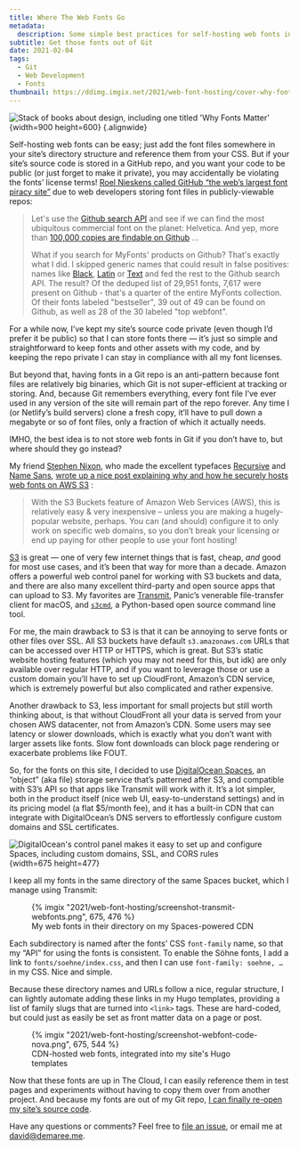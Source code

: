 ```yaml
---
title: Where The Web Fonts Go
metadata:
  description: Some simple best practices for self-hosting web fonts in the cloud
subtitle: Get those fonts out of Git
date: 2021-02-04
tags:
  - Git
  - Web Development
  - Fonts
thumbnail: https://ddimg.imgix.net/2021/web-font-hosting/cover-why-fonts-matter.jpg
---
```


![Stack of books about design, including one titled 'Why Fonts Matter'](https://ddimg.imgix.net/2021/web-font-hosting/cover-why-fonts-matter.jpg){width=900 height=600} {.alignwide}

Self-hosting web fonts can be easy; just add the font files somewhere in your site’s directory structure and reference them from your CSS. But if your site’s source code is stored in a GitHub repo, and you want your code to be public (or just forget to make it private), you may accidentally be violating the fonts’ license terms! [Roel Nieskens called GitHub “the web’s largest font piracy site”](https://pixelambacht.nl/2017/github-font-piracy/) due to web developers storing font files in publicly-viewable repos:

> Let's use the [Github search API](https://developer.github.com/v3/search/) and see if we can find the most ubiquitous commercial font on the planet: Helvetica. And yep, more than [100,000 copies are findable on Github](https://github.com/search?utf8=%E2%9C%93&q=extension%3Attf+extension%3Aotf+filename%3A%22helvetica%22&type=Code) … 
> 
> What if you search for MyFonts' products on Github? That's exactly what I did. I skipped generic names that could result in false positives: names like [Black](http://www.myfonts.com/fonts/intellecta/black/), [Latin](http://www.myfonts.com/fonts/woodentypefonts/latin/) or [Text](http://www.myfonts.com/fonts/fw-alias/text/) and fed the rest to the Github search API. The result? Of the deduped list of 29,951 fonts, 7,617 were present on Github - that's a quarter of the entire MyFonts collection. Of their fonts labeled "bestseller", 39 out of 49 can be found on Github, as well as 28 of the 30 labeled "top webfont".

For a while now, I’ve kept my site’s source code private (even though I’d prefer it be public) so that I can store fonts there — it’s just so simple and straightforward to keep fonts and other assets with my code, and by keeping the repo private I can stay in compliance with all my font licenses.

But beyond that, having fonts in a Git repo is an anti-pattern because font files are relatively big binaries, which Git is not super-efficient at tracking or storing. And, because Git remembers everything, every font file I’ve ever used in any version of the site will remain part of the repo forever. Any time I (or Netlify’s build servers) clone a fresh copy, it’ll have to pull down a megabyte or so of font files, only a fraction of which it actually needs.

IMHO, the best idea is to not store web fonts in Git if you don’t have to, but where should they go instead?

My friend [Stephen Nixon](arrowtype.com), who made the excellent typefaces [Recursive](recursive.design) and [Name Sans](https://name.arrowtype.com/), [wrote up a nice post explaining why and how he securely hosts web fonts on AWS S3](https://blog.arrowtype.com/host-webfont-on-aws/) :

> With the S3 Buckets feature of Amazon Web Services (AWS), this is relatively easy & very inexpensive – unless you are making a hugely-popular website, perhaps. You can (and should) configure it to only work on specific web domains, so you don’t break your licensing or end up paying for other people to use your font hosting!

[S3](https://aws.amazon.com/s3/) is great — one of very few internet things that is fast, cheap, _and_ good for most use cases, and it’s been that way for more than a decade. Amazon offers a powerful web control panel for working with S3 buckets and data, and there are also many excellent third-party and open source apps that can upload to S3. My favorites are [Transmit](panic.com/transmit/), Panic’s venerable file-transfer client for macOS, and [`s3cmd`](https://sourceforge.net/projects/s3tools/), a Python-based open source command line tool.

For me, the main drawback to S3 is that it can be annoying to serve fonts or other files over SSL. All S3 buckets have default `s3.amazonaws.com` URLs that can be accessed over HTTP or HTTPS, which is great. But S3’s static website hosting features (which you may not need for this, but idk) are only available over regular HTTP, and if you want to leverage those or use a custom domain you’ll have to set up CloudFront, Amazon’s CDN service, which is extremely powerful but also complicated and rather expensive.

Another drawback to S3, less important for small projects but still worth thinking about, is that without CloudFront all your data is served from your chosen AWS datacenter, not from Amazon’s CDN. Some users may see latency or slower downloads, which is exactly what you don’t want with larger assets like fonts. Slow font downloads can block page rendering or exacerbate problems like FOUT.

So,  for the fonts on this site, I decided to use [DigitalOcean Spaces](https://www.digitalocean.com/products/spaces/), an “object” (aka file) storage service that’s patterned after S3, and compatible with S3’s API so that apps like Transmit will work with it. It’s a lot simpler, both in the product itself (nice web UI, easy-to-understand settings) and in its pricing model (a flat $5/month fee), and it has a built-in CDN that can integrate with DigitalOcean’s DNS servers to effortlessly configure custom domains and SSL certificates.

![](https://ddimg.imgix.net/2021/web-font-hosting/screenshot-do-panel.png "DigitalOcean's control panel makes it easy to set up and configure Spaces, including custom domains, SSL, and CORS rules"){width=675 height=477}

I keep all my fonts in the same directory of the same Spaces bucket, which I manage using Transmit:

<figure>
{% imgix "2021/web-font-hosting/screenshot-transmit-webfonts.png", 675, 476 %}
<figcaption>My web fonts in their directory on my Spaces-powered CDN</figcaption>
</figure>

Each subdirectory is named after the fonts’ CSS `font-family` name, so that my “API” for using the fonts is consistent. To enable the Söhne fonts, I add a link to `fonts/soehne/index.css`, and then I can use `font-family: soehne, …` in my CSS. Nice and simple.

Because these directory names and URLs follow a nice, regular structure, I can lightly automate adding these links in my Hugo templates, providing a list of family slugs that are turned into `<link>` tags. These are hard-coded, but could just as easily be set as front matter data on a page or post.

<figure>
{% imgix "2021/web-font-hosting/screenshot-webfont-code-nova.png", 675, 544 %}
<figcaption>CDN-hosted web fonts, integrated into my site's Hugo templates</figcaption>
</figure>

Now that these fonts are up in The Cloud, I can easily reference them in test pages and experiments without having to copy them over from another project. And because my fonts are out of my Git repo, [I can finally re-open my site’s source code](https://github.com/ddemaree/demaree-next).

Have any questions or comments? Feel free to [file an issue](https://github.com/ddemaree/demaree-next/issues/new), or email me at [david@demaree.me](mailto:david@demaree.me?subject=Web+fonts+post).



